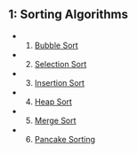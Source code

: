 ## 1: Sorting Algorithms

- 1. [Bubble Sort](http://www.ideserve.co.in/learn/bubble-sort)
- 2. [Selection Sort](http://www.ideserve.co.in/learn/selection-sort)
- 3. [Insertion Sort](http://www.ideserve.co.in/learn/insertion-sort)
- 4. [Heap Sort](http://www.ideserve.co.in/learn/heap-sort)
- 5. [Merge Sort](http://www.ideserve.co.in/learn/merge-sort)
- 6. [Pancake Sorting](http://www.ideserve.co.in/learn/pancake-sorting)
